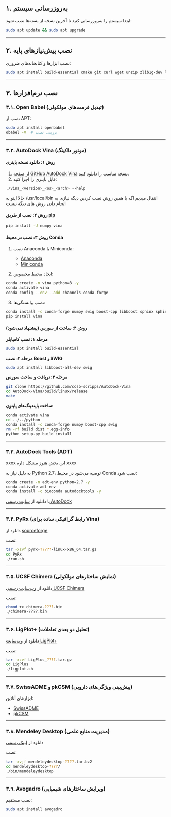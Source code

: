 ## ۱. به‌روزرسانی سیستم

ابتدا سیستم را به‌روزرسانی کنید تا آخرین نسخه از بسته‌ها نصب شود:

```bash
sudo apt update && sudo apt upgrade
```

---

## ۲. نصب پیش‌نیازهای پایه

نصب ابزارها و کتابخانه‌های ضروری:

```bash
sudo apt install build-essential cmake git curl wget unzip zlib1g-dev libglu1-mesa libxi-dev libxmu-dev libpng-dev libfreetype6-dev default-jre
```

---

## ۳. نصب نرم‌افزارها

### ۳.۱. Open Babel (تبدیل فرمت‌های مولکولی)

نصب از APT:

```bash
sudo apt install openbabel
obabel -V  # بررسی نصب
```

---

### ۳.۲. AutoDock Vina (موتور داکینگ)

#### روش ۱: دانلود نسخه باینری

1. از [صفحه GitHub AutoDock Vina](https://github.com/ccsb-scripps/AutoDock-Vina/releases) نسخه مناسب را دانلود کنید.
2. فایل باینری را اجرا کنید:

```bash
./vina_<version>_<os>_<arch> --help
```
حالا اینو به /usr/local/bin انتقال میدیم
اگه با همین روش نصب کردین دیگه نیازی به انجام دادن روش های دیگه نیست

#### روش ۲: نصب از طریق pip

```bash
pip install -U numpy vina
```

#### روش ۳: نصب در محیط Conda

1. نصب Anaconda یا Miniconda:

   * [Anaconda](https://docs.continuum.io/anaconda/install)
   * [Miniconda](https://conda.pydata.org/miniconda.html)

2. ایجاد محیط مخصوص:

```bash
conda create -n vina python=3 -y
conda activate vina
conda config --env --add channels conda-forge
```

3. نصب وابستگی‌ها:

```bash
conda install -c conda-forge numpy swig boost-cpp libboost sphinx sphinx_rtd_theme
pip install vina
```

#### روش ۴: ساخت از سورس (پیشنهاد نمی‌شود)

**مرحله ۱: نصب کامپایلر**

```bash
sudo apt install build-essential
```

**مرحله ۲: نصب Boost و SWIG**

```bash
sudo apt install libboost-all-dev swig
```

**مرحله ۳: دریافت و ساخت سورس**

```bash
git clone https://github.com/ccsb-scripps/AutoDock-Vina
cd AutoDock-Vina/build/linux/release
make
```

**ساخت بایندینگ‌های پایتون:**

```bash
conda activate vina
cd ../../python
conda install -c conda-forge numpy boost-cpp swig
rm -rf build dist *.egg-info
python setup.py build install
```

---

### ۳.۳. AutoDock Tools (ADT)
xxxx این بخش هنوز مشکل داره xxxx

به دلیل نیاز به Python 2.7، توصیه می‌شود در محیط Conda نصب شود:

```bash
conda create -n adt-env python=2.7 -y
conda activate adt-env
conda install -c bioconda autodocktools -y
```

یا دانلود از [سایت رسمی AutoDock](http://autodock.scripps.edu)

---

### ۳.۴. PyRx (رابط گرافیکی ساده برای Vina)

دانلود از [sourceforge](https://sourceforge.net/projects/pyrx/)

نصب:

```bash
tar -xzvf pyrx-?????-linux-x86_64.tar.gz 
cd PyRx
./run.sh 
```

---

### ۳.۵. UCSF Chimera (نمایش ساختارهای مولکولی)

دانلود از [وب‌سایت رسمی UCSF Chimera](https://www.cgl.ucsf.edu/chimera/download.html)

نصب:

```bash
chmod +x chimera-????.bin
./chimera-????.bin
```

---

### ۳.۶. LigPlot+ (تحلیل دو بعدی تعاملات)

دانلود از [وب‌سایت LigPlot+](https://www.ebi.ac.uk/thornton-srv/software/LigPlus/)

نصب:

```bash
tar -xzvf LigPlus_????.tar.gz
cd LigPlus
./ligplot.sh
```

---

### ۳.۷. SwissADME و pkCSM (پیش‌بینی ویژگی‌های دارویی)

ابزارهای آنلاین:

* [SwissADME](https://www.swissadme.ch/)
* [pkCSM](https://biosig.lab.uq.edu.au/pkcsm/)

---

### ۳.۸. Mendeley Desktop (مدیریت منابع علمی)

دانلود از [لینک رسمی](https://desktop-download.mendeley.com/download/linux/)

نصب:

```bash
tar -xvjf mendeleydesktop-????.tar.bz2
cd mendeleydesktop-????/
./bin/mendeleydesktop
```

---

### ۳.۹. Avogadro (ویرایش ساختارهای شیمیایی)

نصب مستقیم:

```bash
sudo apt install avogadro
```
